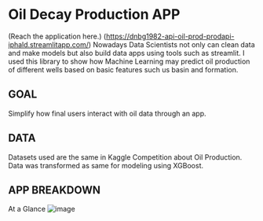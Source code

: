 # Oil Decay Production APP
(Reach the application here.) (https://dnbg1982-api-oil-prod-prodapi-iphald.streamlitapp.com/)
Nowadays Data Scientists not only can clean data and make models but also build data apps using tools such as streamlit. I used this library to show how Machine Learning may predict oil production of different wells based on basic features such us basin and formation. 

GOAL
------------------------------------------------------------------------------------------------------------------------------
Simplify how final users interact with oil data through an app.

DATA
-------------------------------------------------------------------------------------------------------------------------------
Datasets used are the same in Kaggle Competition about Oil Production. Data was transformed as same for modeling using XGBoost.

APP BREAKDOWN
-------------------------------------------------------------------------------------------------------------------------------
At a Glance
![image](https://user-images.githubusercontent.com/100526221/208527060-c9947925-c867-4bcf-83d9-681f0926cb30.png)
